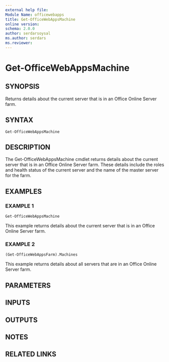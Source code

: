 ```yaml
---
external help file:
Module Name: officewebapps
title: Get-OfficeWebAppsMachine
online version:
schema: 2.0.0
author: serdarsoysal
ms.author: serdars
ms.reviewer:
---
```


# Get-OfficeWebAppsMachine

## SYNOPSIS
Returns details about the current server that is in an Office Online Server farm.

## SYNTAX

```
Get-OfficeWebAppsMachine
```

## DESCRIPTION
The Get-OfficeWebAppsMachine cmdlet returns details about the current server that is in an Office Online Server farm.
These details include the roles and health status of the current server and the name of the master server for the farm.

## EXAMPLES

### EXAMPLE 1
```
Get-OfficeWebAppsMachine
```

This example returns details about the current server that is in an Office Online Server farm.

### EXAMPLE 2
```
(Get-OfficeWebAppsFarm).Machines
```

This example returns details about all servers that are in an Office Online Server farm.

## PARAMETERS

## INPUTS

## OUTPUTS

## NOTES

## RELATED LINKS
